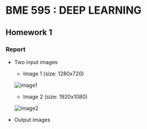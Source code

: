 # BME 595 : DEEP LEARNING
## Homework 1

### Report 
* Two input images
  * Image 1 (size: 1280x720)
  
  ![image1](https://user-images.githubusercontent.com/31314634/29886066-db67db98-8d86-11e7-8f87-54fab83f83e6.jpg)
  
  * Image 2 (size: 1920x1080)
  
  ![image2](https://user-images.githubusercontent.com/31314634/29886069-db826e90-8d86-11e7-87bd-0db5a04ddb21.jpg)

* Output images
